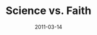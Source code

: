---
layout: music 
title: "Science vs. Faith"
series: "Heavy-Weights"
date: 2011-03-14 
description: "We'll be wrestling with the question of how you can believe the Bible when it seems to stand in opposition to modern science."
audio: "http://s3.amazonaws.com/crossroadsaudiomessages/heavyweights05.mp3"
audio-duration: "45:26"
src: "http://www.crossroads.net/players/media/mediumHz/190x110HeavyWeights.jpg"
---